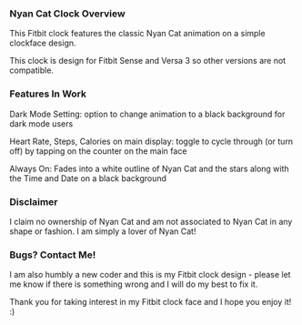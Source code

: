 ### Nyan Cat Clock Overview

This Fitbit clock features the classic Nyan Cat animation on a simple clockface design.

This clock is design for Fitbit Sense and Versa 3 so other versions are not compatible. 

### Features In Work

Dark Mode Setting: option to change animation to a black background for dark mode users

Heart Rate, Steps, Calories on main display: toggle to cycle through (or turn off) by tapping on the counter on the main face

Always On: Fades into a white outline of Nyan Cat and the stars along with the Time and Date on a black background

### Disclaimer

I claim no ownership of Nyan Cat and am not associated to Nyan Cat in any shape or fashion. I am simply a lover of Nyan Cat!

### Bugs? Contact Me!

I am also humbly a new coder and this is my Fitbit clock design - please let me know if there is something wrong and I will do my best to fix it. 

Thank you for taking interest in my Fitbit clock face and I hope you enjoy it! :)
